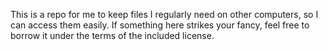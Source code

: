 This is a repo for me to keep files I regularly need on other computers, so I can access them easily. If something here strikes your fancy, feel free to borrow it under the terms of the included license.

